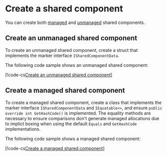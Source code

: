 # Create a shared component

You can create both [managed](components-managed.md) and [unmanaged](components-unmanaged.md) shared components.

## Create an unmanaged shared component

To create an unmanaged shared component, create a struct that implements the marker interface `ISharedComponentData`.

The following code sample shows an unmanaged shared component:

[!code-cs[Create an unmanaged shared component](../DocCodeSamples.Tests/CreateComponentExamples.cs#shared-unmanaged)]

## Create a managed shared component

To create a managed shared component, create a class that implements the marker interface `ISharedComponentData` and `IEquatable<>`, and ensure `public override int GetHashCode()` is implemented. The equality methods are necessary to ensure comparisons don't generate managed allocations  due to implict boxing when using the default `Equals` and `GetHashCode` implementations.

The following code sample shows a managed shared component:

[!code-cs[Create a managed shared component](../DocCodeSamples.Tests/CreateComponentExamples.cs#shared-managed)]
